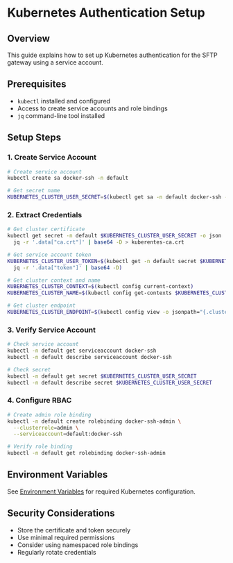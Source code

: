 # Kubernetes Authentication Setup

## Overview
This guide explains how to set up Kubernetes authentication for the SFTP gateway using a service account.

## Prerequisites
- `kubectl` installed and configured
- Access to create service accounts and role bindings
- `jq` command-line tool installed

## Setup Steps

### 1. Create Service Account
```bash
# Create service account
kubectl create sa docker-ssh -n default

# Get secret name
KUBERNETES_CLUSTER_USER_SECRET=$(kubectl get sa -n default docker-ssh -o json | jq -r .secrets[].name)
```

### 2. Extract Credentials
```bash
# Get cluster certificate
kubectl get secret -n default $KUBERNETES_CLUSTER_USER_SECRET -o json | \
  jq -r '.data["ca.crt"]' | base64 -D > kuberentes-ca.crt

# Get service account token
KUBERNETES_CLUSTER_USER_TOKEN=$(kubectl get -n default secret $KUBERNETES_CLUSTER_USER_SECRET -o json | \
  jq -r '.data["token"]' | base64 -D)

# Get cluster context and name
KUBERNETES_CLUSTER_CONTEXT=$(kubectl config current-context)
KUBERNETES_CLUSTER_NAME=$(kubectl config get-contexts $KUBERNETES_CLUSTER_CONTEXT | awk '{print $3}' | tail -n 1)

# Get cluster endpoint
KUBERNETES_CLUSTER_ENDPOINT=$(kubectl config view -o jsonpath="{.clusters[?(@.name == \"$KUBERNETES_CLUSTER_NAME\")].cluster.server}")
```

### 3. Verify Service Account
```bash
# Check service account
kubectl -n default get serviceaccount docker-ssh
kubectl -n default describe serviceaccount docker-ssh

# Check secret
kubectl -n default get secret $KUBERNETES_CLUSTER_USER_SECRET
kubectl -n default describe secret $KUBERNETES_CLUSTER_USER_SECRET
```

### 4. Configure RBAC
```bash
# Create admin role binding
kubectl -n default create rolebinding docker-ssh-admin \
  --clusterrole=admin \
  --serviceaccount=default:docker-ssh

# Verify role binding
kubectl -n default get rolebinding docker-ssh-admin
```

## Environment Variables
See [Environment Variables](environment.md#kubernetes-configuration) for required Kubernetes configuration.

## Security Considerations
- Store the certificate and token securely
- Use minimal required permissions
- Consider using namespaced role bindings
- Regularly rotate credentials



